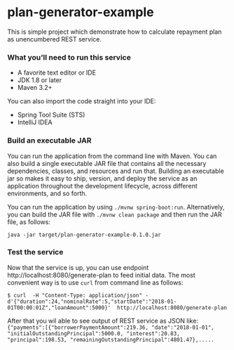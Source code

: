 # plan-generator-example

This is simple project which demonstrate how to calculate repayment plan as unencumbered REST service.

### What you’ll need to run this service
* A favorite text editor or IDE
* JDK 1.8 or later
* Maven 3.2+

You can also import the code straight into your IDE:
* Spring Tool Suite (STS)
* IntelliJ IDEA

### Build an executable JAR
You can run the application from the command line with Maven. You can also build a single executable JAR file that contains all the necessary dependencies, classes, and resources and run that. Building an executable jar so makes it easy to ship, version, and deploy the service as an application throughout the development lifecycle, across different environments, and so forth.

You can run the application by using ```./mvnw spring-boot:run```. Alternatively, you can build the JAR file with ```./mvnw clean package``` and then run the JAR file, as follows:

```java -jar target/plan-generator-example-0.1.0.jar```

### Test the service
Now that the service is up, you can use endpoint http://localhost:8080/generate-plan to feed initial data. The most convenient way is to use ```curl``` from command line as follows:

```$ curl  -H "Content-Type: application/json" -d'{"duration":24,"nominalRate":5,"startDate":"2018-01-01T00:00:01Z","loanAmount":5000}'  http://localhost:8080/generate-plan```

After that you wil able to see output of REST service as JSON like:
```{"payments":[{"borrowerPaymentAmount":219.36, "date":"2018-01-01", "initialOutstandingPrincipal":5000.0, "interest":20.83, "principal":198.53, "remainingOutstandingPrincipal":4801.47},.....```
